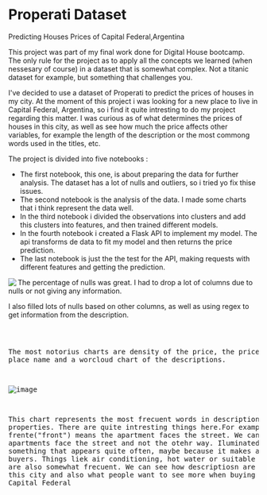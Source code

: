 # Properati Dataset
Predicting Houses Prices of Capital Federal,Argentina


This project was part of my final work done for Digital House bootcamp. The only rule for the project as to apply all the concepts we learned (when nessesary of course) in a dataset that is somewhat complex. Not a titanic dataset for example, but something that challenges you.

I've decided to use a dataset of Properati to predict the prices of houses in my city. At the moment of this project i was looking for a new place to live in Capital Federal, Argentina, so i find it quite intresting to do my project regarding this matter. I was curious as of what determines the prices of houses in this city, as well as see how much the price affects other variables, for example the length of the description or the most commong words used in the titles, etc.

The project is divided into five notebooks :
- The first notebook, this one, is about preparing the data for further analysis. The dataset has a lot of nulls and outliers, so i tried yo fix thise issues.
- The second notebook is the analysis of the data. I made some charts that i think represent the data well.
- In the third notebook i divided the observations into clusters and add this clusters into features, and then trained different models.
- In the fourth notebook i created a Flask API to implement my model. The api transforms de data to fit my model and then returns the price prediction.
- The last notebook is just the the test for the API, making requests with different features and getting the prediction.


<img align="left" src="https://user-images.githubusercontent.com/70241561/118366162-f4ee6f80-b575-11eb-91a1-d4c935805c53.png"> 




The percentage of nulls was great. I had to drop a lot of columns due to nulls or not giving any information.


I also filled lots of nulls based on other columns, as well as using regex to get information from the description. <pre>




The most notorius charts are density of the price, the price per place name and a worcloud chart of the descriptions. 





![image](https://user-images.githubusercontent.com/70241561/118367003-f9675800-b576-11eb-9733-f71fc3dc3e5d.png)

This chart represents the most frecuent words in descriptions of properties. There are quite intresting things here.For example, Al frente("front") means the apartment faces the street. We can deduct most apartments face the street and not the otehr way. Iluminated is something that appears quite often, maybe because it makes an impact in buyers. Things liek air conditioning, hot water or suitable professional are also somewhat frecuent. We can see how descriptiosn are written in this city and also what people want to see more when buying houses in Capital Federal






